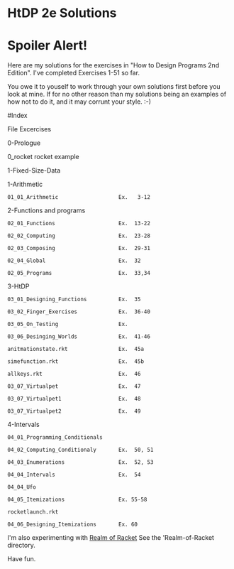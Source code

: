 # HtDP 2e Solutions

# Spoiler Alert!

Here are my solutions for the exercises in "How to Design Programs 2nd Edition".
I've completed Exercises 1-51 so far.

You owe it to youself to work through your own solutions first before you look at mine.  If for no other reason than my solutions being an examples of how not to do it, and it may corrunt your style. :-)  


#Index

  File                                 Excercises

0-Prologue

  0_rocket       rocket example

1-Fixed-Size-Data

  1-Arithmetic

    01_01_Arithmetic                   Ex.   3-12

  2-Functions and programs

    02_01_Functions                    Ex.  13-22

    02_02_Computing                    Ex.  23-28

    02_03_Composing                    Ex.  29-31

    02_04_Global                       Ex.  32

    02_05_Programs                     Ex.  33,34

  3-HtDP

    03_01_Designing_Functions          Ex.  35

    03_02_Finger_Exercises             Ex.  36-40

    03_05_On_Testing                   Ex.

    03_06_Desinging_Worlds             Ex.  41-46

    anitmationstate.rkt                Ex.  45a

    simefunction.rkt                   Ex.  45b

    allkeys.rkt                        Ex.  46

    03_07_Virtualpet                   Ex.  47

    03_07_Virtualpet1                  Ex.  48

    03_07_Virtualpet2                  Ex.  49

  4-Intervals

    04_01_Programming_Conditionals

    04_02_Computing_Conditionaly       Ex.  50, 51

    04_03_Enumerations                 Ex.  52, 53

    04_04_Intervals                    Ex.  54

    04_04_Ufo

    04_05_Itemizations                 Ex. 55-58

    rocketlaunch.rkt

    04_06_Designing_Itemizations       Ex. 60


I'm also experimenting with [Realm of Racket](http://www.nostarch.com/realmofracket)
See the 'Realm-of-Racket directory.

Have fun.
